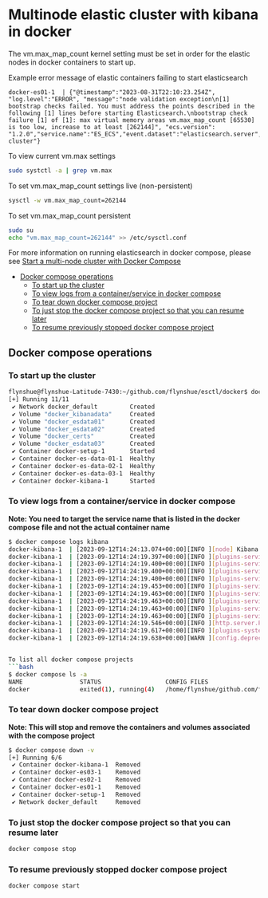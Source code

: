 # Multinode elastic cluster with kibana in docker<!-- omit in toc -->

The vm.max_map_count kernel setting must be set in order for the elastic nodes in docker containers to start up.

Example error message of elastic containers failing to start elasticsearch
```
docker-es01-1  | {"@timestamp":"2023-08-31T22:10:23.254Z", "log.level":"ERROR", "message":"node validation exception\n[1] bootstrap checks failed. You must address the points described in the following [1] lines before starting Elasticsearch.\nbootstrap check failure [1] of [1]: max virtual memory areas vm.max_map_count [65530] is too low, increase to at least [262144]", "ecs.version": "1.2.0","service.name":"ES_ECS","event.dataset":"elasticsearch.server","process.thread.name":"main","log.logger":"org.elasticsearch.bootstrap.Elasticsearch","elasticsearch.node.name":"es01","elasticsearch.cluster.name":"docker-cluster"}
```

To view current vm.max settings
```bash
sudo systctl -a | grep vm.max
```

To set vm.max_map_count settings live (non-persistent)
```bash
sysctl -w vm.max_map_count=262144
```

To set vm.max_map_count persistent
```bash
sudo su
echo "vm.max_map_count=262144" >> /etc/sysctl.conf
```

For more information on running elasticsearch in docker compose, please see [Start a multi-node cluster with Docker Compose](https://www.elastic.co/guide/en/elasticsearch/reference/current/docker.html#docker-compose-file)

- [Docker compose operations](#docker-compose-operations)
  - [To start up the cluster](#to-start-up-the-cluster)
  - [To view logs from a container/service in docker compose](#to-view-logs-from-a-containerservice-in-docker-compose)
  - [To tear down docker compose project](#to-tear-down-docker-compose-project)
  - [To just stop the docker compose project so that you can resume later](#to-just-stop-the-docker-compose-project-so-that-you-can-resume-later)
  - [To resume previously stopped docker compose project](#to-resume-previously-stopped-docker-compose-project)

## Docker compose operations

### To start up the cluster
```bash
flynshue@flynshue-Latitude-7430:~/github.com/flynshue/esctl/docker$ docker compose up -d
[+] Running 11/11
 ✔ Network docker_default         Created                                                                                                                                                                                                          0.1s 
 ✔ Volume "docker_kibanadata"     Created                                                                                                                                                                                                          0.0s 
 ✔ Volume "docker_esdata01"       Created                                                                                                                                                                                                          0.0s 
 ✔ Volume "docker_esdata02"       Created                                                                                                                                                                                                          0.0s 
 ✔ Volume "docker_certs"          Created                                                                                                                                                                                                          0.0s 
 ✔ Volume "docker_esdata03"       Created                                                                                                                                                                                                          0.0s 
 ✔ Container docker-setup-1       Started                                                                                                                                                                                                          0.8s 
 ✔ Container docker-es-data-01-1  Healthy                                                                                                                                                                                                         21.6s 
 ✔ Container docker-es-data-02-1  Healthy                                                                                                                                                                                                         22.0s 
 ✔ Container docker-es-data-03-1  Healthy                                                                                                                                                                                                         22.0s 
 ✔ Container docker-kibana-1      Started 
```

### To view logs from a container/service in docker compose

**Note: You need to target the service name that is listed in the docker compose file and not the actual container name**
```bash
$ docker compose logs kibana
docker-kibana-1  | [2023-09-12T14:24:13.074+00:00][INFO ][node] Kibana process configured with roles: [background_tasks, ui]
docker-kibana-1  | [2023-09-12T14:24:19.397+00:00][INFO ][plugins-service] Plugin "cloudChat" is disabled.
docker-kibana-1  | [2023-09-12T14:24:19.400+00:00][INFO ][plugins-service] Plugin "cloudExperiments" is disabled.
docker-kibana-1  | [2023-09-12T14:24:19.400+00:00][INFO ][plugins-service] Plugin "cloudFullStory" is disabled.
docker-kibana-1  | [2023-09-12T14:24:19.400+00:00][INFO ][plugins-service] Plugin "cloudGainsight" is disabled.
docker-kibana-1  | [2023-09-12T14:24:19.453+00:00][INFO ][plugins-service] Plugin "profiling" is disabled.
docker-kibana-1  | [2023-09-12T14:24:19.463+00:00][INFO ][plugins-service] Plugin "serverless" is disabled.
docker-kibana-1  | [2023-09-12T14:24:19.463+00:00][INFO ][plugins-service] Plugin "serverlessObservability" is disabled.
docker-kibana-1  | [2023-09-12T14:24:19.463+00:00][INFO ][plugins-service] Plugin "serverlessSearch" is disabled.
docker-kibana-1  | [2023-09-12T14:24:19.463+00:00][INFO ][plugins-service] Plugin "serverlessSecurity" is disabled.
docker-kibana-1  | [2023-09-12T14:24:19.546+00:00][INFO ][http.server.Preboot] http server running at http://0.0.0.0:5601
docker-kibana-1  | [2023-09-12T14:24:19.617+00:00][INFO ][plugins-system.preboot] Setting up [1] plugins: [interactiveSetup]
docker-kibana-1  | [2023-09-12T14:24:19.638+00:00][WARN ][config.deprecation] The default mechanism for Reporting privileges will work differently in future versions, which will affect the behavior of this cluster. Set "xpack.reporting.roles.enabled" to "false" to adopt the future behavior before upgrading.


To list all docker compose projects
```bash
$ docker compose ls -a
NAME                STATUS                  CONFIG FILES
docker              exited(1), running(4)   /home/flynshue/github.com/flynshue/esctl/docker/compose.yaml
```

### To tear down docker compose project
**Note: This will stop and remove the containers and volumes associated with the compose project**
```bash
$ docker compose down -v
[+] Running 6/6
 ✔ Container docker-kibana-1  Removed                                                                                                                                                                                                              0.6s 
 ✔ Container docker-es03-1    Removed                                                                                                                                                                                                              2.7s 
 ✔ Container docker-es02-1    Removed                                                                                                                                                                                                              2.9s 
 ✔ Container docker-es01-1    Removed                                                                                                                                                                                                             10.6s 
 ✔ Container docker-setup-1   Removed                                                                                                                                                                                                              0.2s 
 ✔ Network docker_default     Removed
```

### To just stop the docker compose project so that you can resume later
```bash
docker compose stop
```

### To resume previously stopped docker compose project
```bash
docker compose start
```
